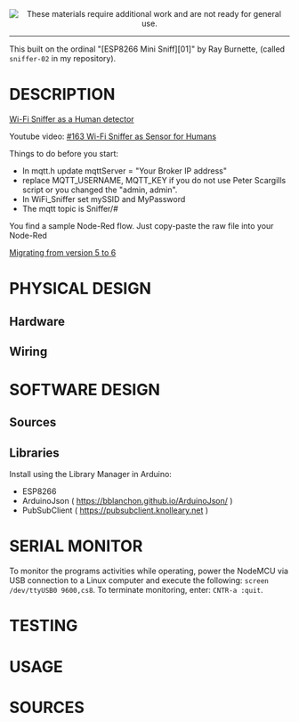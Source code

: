 
<!--
Maintainer:   jeffskinnerbox@yahoo.com / www.jeffskinnerbox.me
Version:      0.0.1
-->


<div align="center">
<img src="http://www.foxbyrd.com/wp-content/uploads/2018/02/file-4.jpg" title="These materials require additional work and are not ready for general use." align="center">
</div>


-----

This built on the ordinal "[ESP8266 Mini Sniff][01]" by Ray Burnette,
(called `sniffer-02` in my repository).



# DESCRIPTION
[Wi-Fi Sniffer as a Human detector](https://github.com/SensorsIot/Wi-Fi-Sniffer-as-a-Human-detector)

Youtube video: [#163 Wi-Fi Sniffer as Sensor for Humans](https://www.youtube.com/watch?v=fmhjtzmLrg8)

Things to do before you start:
- In mqtt.h update mqttServer = "Your Broker IP address"
- replace MQTT_USERNAME, MQTT_KEY if you do not use Peter Scargills script or you changed the "admin, admin".
- In WiFi_Sniffer set mySSID and MyPassword
- The mqtt topic is Sniffer/#

You find a sample Node-Red flow. Just copy-paste the raw file into your Node-Red

[Migrating from version 5 to 6](https://arduinojson.org/v6/doc/upgrade/)

# PHYSICAL DESIGN

## Hardware

## Wiring

# SOFTWARE DESIGN

## Sources

## Libraries
Install using the Library Manager in Arduino:

- ESP8266
- ArduinoJson ( https://bblanchon.github.io/ArduinoJson/ )
- PubSubClient ( https://pubsubclient.knolleary.net )

# SERIAL MONITOR
To monitor the programs activities while operating, power the NodeMCU via
USB connection to a Linux computer and execute the following: `screen /dev/ttyUSB0 9600,cs8`.
To terminate monitoring, enter: `CNTR-a :quit`.

# TESTING

# USAGE

# SOURCES
